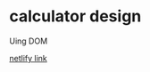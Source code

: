 <h1>calculator design </h1>
<p>Uing DOM</p>
<a href="https://singular-mermaid-c74764.netlify.app/">netlify link</a>
